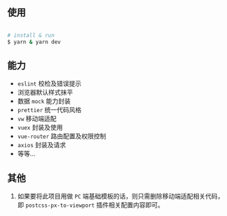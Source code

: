 ## 使用

```bash

# install & run
$ yarn & yarn dev
```

## 能力

- `eslint` 校检及错误提示
- 浏览器默认样式抹平
- 数据 `mock` 能力封装
- `prettier` 统一代码风格
- `vw` 移动端适配
- `vuex` 封装及使用
- `vue-router` 路由配置及权限控制
- `axios` 封装及请求
- 等等...

## 其他

1. 如果要将此项目用做 `PC` 端基础模板的话，则只需删除移动端适配相关代码，即 `postcss-px-to-viewport` 插件相关配置内容即可。